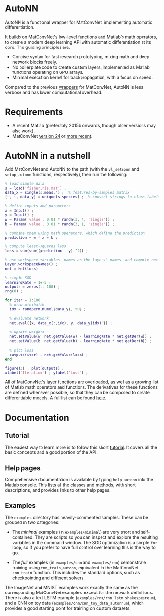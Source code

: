 
# AutoNN #
AutoNN is a functional wrapper for [MatConvNet](http://www.vlfeat.org/matconvnet/), implementing automatic differentiation.

It builds on MatConvNet's low-level functions and Matlab's math operators, to create a modern deep learning API with automatic differentiation at its core. The guiding principles are:

- Concise syntax for fast research prototyping, mixing math and deep network blocks freely.
- No boilerplate code to create custom layers, implemented as Matlab functions operating on GPU arrays.
- Minimal execution kernel for backpropagation, with a focus on speed.

Compared to the previous [wrappers](http://www.vlfeat.org/matconvnet/wrappers/) for MatConvNet, AutoNN is less verbose and has lower computational overhead.


# Requirements #

* A recent Matlab (preferably 2015b onwards, though older versions may also work).
* MatConvNet [version 24](http://www.vlfeat.org/matconvnet/) or [more recent](https://github.com/vlfeat/matconvnet).


# AutoNN in a nutshell #

Add MatConvNet and AutoNN to the path (with the `vl_setupnn` and `setup_autonn` functions, respectively), then run the following:

```Matlab
% load simple data
s = load('fisheriris.mat') ;
data_x = single(s.meas.') ;  % features-by-samples matrix
[~, ~, data_y] = unique(s.species) ;  % convert strings to class labels

% define inputs and parameters
x = Input() ;
y = Input() ;
w = Param('value', 0.01 * randn(3, 4, 'single')) ;
b = Param('value', 0.01 * randn(3, 1, 'single')) ;

% combine them using math operators, which define the prediction
prediction = w * x + b ;

% compute least-squares loss
loss = sum(sum((prediction - y).^2)) ;

% use workspace variables' names as the layers' names, and compile net
Layer.workspaceNames() ;
net = Net(loss) ;

% simple SGD
learningRate = 1e-5 ;
outputs = zeros(1, 100) ;
rng(0) ;

for iter = 1:100,
  % draw minibatch
  idx = randperm(numel(data_y), 50) ;
  
  % evaluate network
  net.eval({x, data_x(:,idx), y, data_y(idx)'}) ;
  
  % update weights
  net.setValue(w, net.getValue(w) - learningRate * net.getDer(w)) ;
  net.setValue(b, net.getValue(b) - learningRate * net.getDer(b)) ;
  
  % plot loss
  outputs(iter) = net.getValue(loss) ;
end

figure(3) ; plot(outputs) ;
xlabel('Iteration') ; ylabel('Loss') ;
```

All of MatConvNet's layer functions are overloaded, as well as a growing list of Matlab math operators and functions. The derivatives for these functions are defined whenever possible, so that they can be composed to create differentiable models. A full list can be found [here](matlab/@Layer/methods.txt).


# Documentation #

## Tutorial ##

The easiest way to learn more is to follow this short [tutorial](TUTORIAL.md). It covers all the basic concepts and a good portion of the API.


## Help pages ##

Comprehensive documentation is available by typing `help autonn` into the Matlab console. This lists all the classes and methods, with short descriptions, and provides links to other help pages.


## Examples ##

The `examples` directory has heavily-commented samples. These can be grouped in two categories:

- The *minimal* examples (in `examples/minimal`) are very short and self-contained. They are scripts so you can inspect and explore the resulting variables in the command window. The SGD optimization is a simple `for` loop, so if you prefer to have full control over learning this is the way to go.

- The *full* examples (in `examples/cnn` and `examples/rnn`) demonstrate training using `cnn_train_autonn`, equivalent to the MatConvNet `cnn_train` function. This includes the standard options, such as checkpointing and different solvers.

The ImageNet and MNIST examples work exactly the same as the corresponding MatConvNet examples, except for the network definitions. There is also a text LSTM example (`examples/rnn/rnn_lstm_shakespeare.m`), and a CNN on toy data (`examples/cnn/cnn_toy_data_autonn.m`), which provides a good starting point for training on custom datasets.

